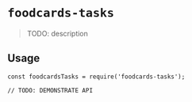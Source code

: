 # `foodcards-tasks`

> TODO: description

## Usage

```
const foodcardsTasks = require('foodcards-tasks');

// TODO: DEMONSTRATE API
```
